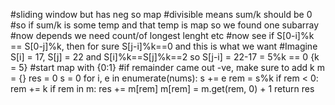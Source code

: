 #sliding window but has neg so map
#divisible means sum/k should be 0
#so if sum/k is some temp and that temp is map so we found one subarray
#now depends we need count/of longest lenght etc
#now see if S[0-i]%k == S[0-j]%k, then for sure S[j-i]%k==0 and this is what we want
#Imagine S[i] = 17, S[j] = 22 and S[i]%k==S[j]%k==2 so S[j-i] = 22-17 = 5%k == 0 {k = 5}
#start map with {0:1}
#if remainder came out -ve, make sure to add k
m = {}
res = 0
s = 0
for i, e in enumerate(nums):
s += e
rem = s%k
if rem < 0:
rem += k
if rem in m:
res += m[rem]
m[rem] = m.get(rem, 0) + 1
return res